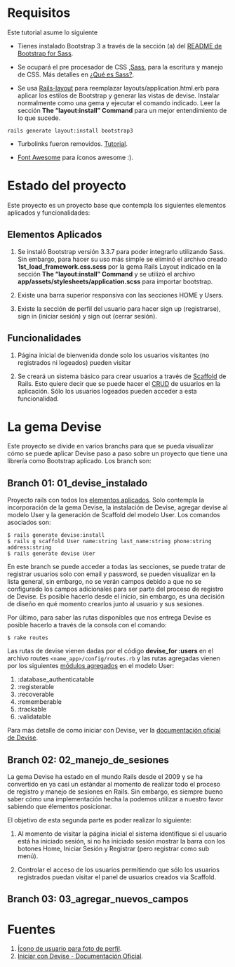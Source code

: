 # Requisitos

Este tutorial asume lo siguiente

* Tienes instalado Bootstrap 3 a través de la sección (a) del [README de Bootstrap for Sass](https://github.com/twbs/bootstrap-sass).

* Se ocupará el pre procesador de CSS ,[Sass](https://sass-lang.com/guide), para la escritura y manejo de CSS. Más detalles en [¿Qué es Sass?](https://www.creativebloq.com/web-design/what-is-sass-111517618).

* Se usa [Rails-layout](https://github.com/RailsApps/rails_layout) para reemplazar layouts/application.html.erb para aplicar los estilos de Bootstrap y generar las vistas de devise. Instalar normalmente como una gema y ejecutar el comando indicado. Leer la sección **The “layout:install” Command** para un mejor entendimiento de lo que sucede.

```
rails generate layout:install bootstrap3
```

* Turbolinks fueron removidos. [Tutorial](http://codkal.com/rails-how-to-remove-turbolinks/).

* [Font Awesome](https://github.com/FortAwesome/font-awesome-sass) para íconos awesome :).

# Estado del proyecto

Este proyecto es un proyecto base que contempla los siguientes elementos aplicados y funcionalidades:

## Elementos Aplicados

1. Se instaló Bootstrap versión 3.3.7 para poder integrarlo utilizando Sass. Sin embargo, para hacer su uso más simple se eliminó el archivo creado **1st_load_framework.css.scss** por la gema Rails Layout indicado en la sección **The “layout:install” Command** y se utilizó el archivo **app/assets/stylesheets/application.scss** para importar bootstrap.

2. Existe una barra superior responsiva con las secciones HOME y Users.

3. Existe la sección de perfil del usuario para hacer sign up (registrarse), sign in (iniciar sesión) y sign out (cerrar sesión).

## Funcionalidades

1. Página inicial de bienvenida donde solo los usuarios visitantes (no registrados ni logeados) pueden visitar

2. Se creará un sistema básico para crear usuarios a través de [Scaffold](http://guides.rubyonrails.org/v3.2.9/getting_started.html#getting-up-and-running-quickly-with-scaffolding) de Rails. Esto quiere decir que se puede hacer el [CRUD](https://es.wikipedia.org/wiki/CRUD) de usuarios en la aplicación. Sólo los usuarios logeados pueden acceder a esta funcionalidad.

# La gema Devise

Este proyecto se divide en varios branchs para que se pueda visualizar cómo se puede aplicar Devise paso a paso sobre un proyecto que tiene una librería como Bootstrap aplicado. Los branch son:

## Branch 01: 01_devise_instalado

Proyecto rails con todos los [elementos aplicados](https://github.com/enaguero/devise_rails/tree/01_devise_instalado#elementos-aplicados). Solo contempla la incorporación de la gema Devise, la instalación de Devise, agregar devise al modelo User y la generación de Scaffold del modelo User. Los comandos asociados son:

```
$ rails generate devise:install
$ rails g scaffold User name:string last_name:string phone:string address:string
$ rails generate devise User
```

En este branch se puede acceder a todas las secciones, se puede tratar de registrar usuarios solo con email y password, se pueden visualizar en la lista general, sin embargo, no se verán campos debido a que no se configurado los campos adicionales para ser parte del proceso de registro de Devise. Es posible hacerlo desde el inicio, sin embargo, es una decisión de diseño en qué momento crearlos junto al usuario y sus sesiones.  

Por último, para saber las rutas disponibles que nos entrega Devise es posible hacerlo a través de la consola con el comando:

```
$ rake routes
```

Las rutas de devise vienen dadas por el código **devise_for :users** en el archivo routes `<name_app>/config/routes.rb` y las rutas agregadas vienen por los siguientes [módulos agregados](https://www.rubydoc.info/github/plataformatec/devise/) en el modelo User:

1. :database_authenticatable
2. :registerable
3. :recoverable
4. :rememberable
5. :trackable
6. :validatable

Para más detalle de como iniciar con Devise, ver la [documentación oficial de Devise](https://github.com/plataformatec/devise#getting-started).

## Branch 02: 02_manejo_de_sesiones

La gema Devise ha estado en el mundo Rails desde el 2009 y se ha convertido en ya casi un estándar al momento de realizar todo el proceso de registro y manejo de sesiones en Rails. Sin embargo, es siempre bueno saber cómo una implementación hecha la podemos utilizar a nuestro favor sabiendo que élementos posicionar.

El objetivo de esta segunda parte es poder realizar lo siguiente:

1. Al momento de visitar la página inicial el sistema identifique si el usuario está ha iniciado sesión, si no ha iniciado sesión mostrar la barra con los botones Home, Iniciar Sesión y Registrar (pero registrar como sub menú).

2. Controlar el acceso de los usuarios permitiendo que sólo los usuarios registrados puedan visitar el panel de usuarios creados vía Scaffold.

## Branch 03: 03_agregar_nuevos_campos

# Fuentes

1. [Ícono de usuario para foto de perfil](http://jsfiddle.net/bJcrk/2/).
2. [Iniciar con Devise - Documentación Oficial](https://github.com/plataformatec/devise#getting-started).
